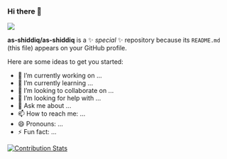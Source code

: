### Hi there 👋
![](https://komarev.com/ghpvc/?username=as-shiddiq)

**as-shiddiq/as-shiddiq** is a ✨ _special_ ✨ repository because its `README.md` (this file) appears on your GitHub profile.

Here are some ideas to get you started:

- 🔭 I’m currently working on ...
- 🌱 I’m currently learning ...
- 👯 I’m looking to collaborate on ...
- 🤔 I’m looking for help with ...
- 💬 Ask me about ...
- 📫 How to reach me: ...
- 😄 Pronouns: ...
- ⚡ Fun fact: ...

[![Contribution Stats](https://github-contribution-stats.vercel.app/api/?username=as-shiddiq)](https://github.com/LordDashMe/github-contribution-stats/)
